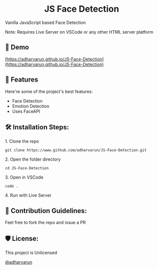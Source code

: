 <h1 align="center" id="title">JS Face Detection</h1>

<p id="description">Vanilla JavaScript based Face Detection</p> 
<p>Note: Requires Live Server on VSCode or any other HTML server platform</p>

<h2>🚀 Demo</h2>

[https://adharvarun.github.io/JS-Face-Detection](https://adharvarun.github.io/JS-Face-Detection)

  
  
<h2>🧐 Features</h2>

Here're some of the project's best features:

*   Face Detection
*   Emotion Detection
*   Uses FaceAPI

<h2>🛠️ Installation Steps:</h2>

<p>1. Clone the repo</p>

```
git clone https://www.github.com/adharvarun/JS-Face-Detection.git
```

<p>2. Open the folder directory</p>

```
cd JS-Face-Detection
```

<p>3. Open in VSCode</p>

```
code .
```

<p>4. Run with Live Server</p>

<h2>🍰 Contribution Guidelines:</h2>

Feel free to fork the repo and issue a PR

<h2>🛡️ License:</h2>

This project is Unlicensed

[@adharvarun](https://www.github.com/adharvarun)
